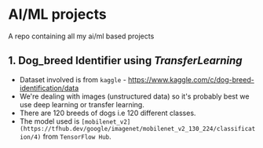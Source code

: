 # AI/ML projects
  A repo containing all my ai/ml based projects
## 1. Dog_breed Identifier using *TransferLearning*
  * Dataset involved is from `kaggle` - https://www.kaggle.com/c/dog-breed-identification/data
  * We're dealing with images (unstructured data) so it's probably best we use deep learning or transfer learning.
  * There are 120 breeds of dogs i.e 120 different classes.
  * The model used is `[mobilenet_v2](https://tfhub.dev/google/imagenet/mobilenet_v2_130_224/classification/4)` from `TensorFlow Hub`.
